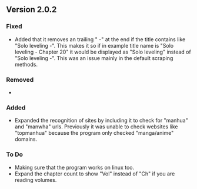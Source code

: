 ## Version 2.0.2

### Fixed
- Added that it removes an trailing " -" at the end if the title contains like "Solo leveling -". This makes it so if in example title name is "Solo leveling - Chapter 20" it would be displayed as "Solo leveling" instead of "Solo leveling -". This was an issue mainly in the default scraping methods.


### Removed
- 

### Added
- Expanded the recognition of sites by including it to check for "manhua" and "manwha" urls. Previously it was unable to check websites like "topmanhua" because the program only checked "manga/anime" domains.

### To Do
- Making sure that the program works on linux too.
- Expand the chapter count to show "Vol" instead of "Ch" if you are reading volumes.
